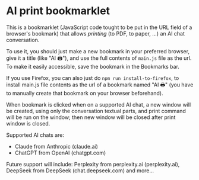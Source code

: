 # AI print bookmarklet

This is a bookmarklet (JavaScript code tought to be put in the URL field of a browser's bookmark) that allows <i>printing</i> (to PDF, to paper, ...) an AI chat conversation.

To use it, you should just make a new bookmark in your preferred browser, give it a title (like "AI 🖨"), and use the full contents of `main.js` file as the url. To make it easily accessible, save the bookmark in the Bookmarks bar.

If you use Firefox, you can also just do `npm run install-to-firefox`, to install main.js file contents as the url of a bookmark named "AI 🖶" (you have to manually create that bookmark on your browser beforehand).

When bookmark is clicked when on a supported AI chat, a new window will be created, using only the conversation textual parts, and print command will be run on the window; then new window will be closed after print window is closed.

Supported AI chats are:
 - Claude from Anthropic (claude.ai)
 - ChatGPT from OpenAI (chatgpt.com)

Future support will include: Perplexity from perplexity.ai (perplexity.ai), DeepSeek from DeepSeek (chat.deepseek.com) and more...
